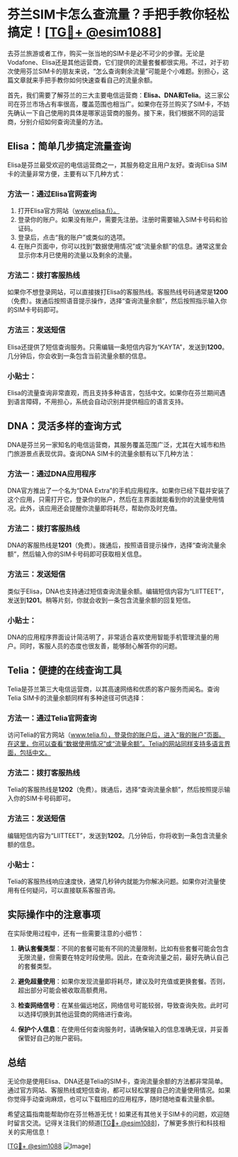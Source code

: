# 芬兰SIM卡怎么查流量？手把手教你轻松搞定！[[TG💪+ @esim1088](https://t.me/s/esim1088)]

去芬兰旅游或者工作，购买一张当地的SIM卡是必不可少的步骤。无论是Vodafone、Elisa还是其他运营商，它们提供的流量套餐都很实用。不过，对于初次使用芬兰SIM卡的朋友来说，“怎么查询剩余流量”可能是个小难题。别担心，这篇文章就来手把手教你如何快速查看自己的流量余额。

首先，我们需要了解芬兰的三大主要电信运营商：**Elisa、DNA和Telia**。这三家公司在芬兰市场占有率很高，覆盖范围也相当广。如果你在芬兰购买了SIM卡，不妨先确认一下自己使用的具体是哪家运营商的服务。接下来，我们根据不同的运营商，分别介绍如何查询流量的方法。

## Elisa：简单几步搞定流量查询

Elisa是芬兰最受欢迎的电信运营商之一，其服务稳定且用户友好。查询Elisa SIM卡的流量非常方便，主要有以下几种方式：

### 方法一：通过Elisa官网查询
1. 打开Elisa官方网站（www.elisa.fi）。
2. 登录你的账户。如果没有账户，需要先注册。注册时需要输入SIM卡号码和验证码。
3. 登录后，点击“我的账户”或类似的选项。
4. 在账户页面中，你可以找到“数据使用情况”或“流量余额”的信息。通常这里会显示你本月已使用的流量以及剩余的流量。

### 方法二：拨打客服热线
如果你不想登录网站，可以直接拨打Elisa的客服热线。客服热线号码通常是**1200**（免费）。拨通后按照语音提示操作，选择“查询流量余额”，然后按照指示输入你的SIM卡号码即可。

### 方法三：发送短信
Elisa还提供了短信查询服务。只需编辑一条短信内容为“KAYTA”，发送到**1200**。几分钟后，你会收到一条包含当前流量余额的信息。

### 小贴士：
Elisa的流量查询非常直观，而且支持多种语言，包括中文。如果你在芬兰期间遇到语言障碍，不用担心，系统会自动识别并提供相应的语言支持。

## DNA：灵活多样的查询方式

DNA是芬兰另一家知名的电信运营商，其服务覆盖范围广泛，尤其在大城市和热门旅游景点表现优异。查询DNA SIM卡的流量余额有以下几种方法：

### 方法一：通过DNA应用程序
DNA官方推出了一个名为“DNA Extra”的手机应用程序。如果你已经下载并安装了这个应用，只需打开它，登录你的账户，然后在主界面就能看到你的流量使用情况。此外，该应用还会提醒你流量即将耗尽，帮助你及时充值。

### 方法二：拨打客服热线
DNA的客服热线是**1201**（免费）。拨通后，按照语音提示操作，选择“查询流量余额”，然后输入你的SIM卡号码即可获取相关信息。

### 方法三：发送短信
类似于Elisa，DNA也支持通过短信查询流量余额。编辑短信内容为“LIITTEET”，发送到**1201**。稍等片刻，你就会收到一条包含流量余额的回复短信。

### 小贴士：
DNA的应用程序界面设计简洁明了，非常适合喜欢使用智能手机管理流量的用户。同时，客服人员的态度也很友善，能够耐心解答你的问题。

## Telia：便捷的在线查询工具

Telia是芬兰第三大电信运营商，以其高速网络和优质的客户服务而闻名。查询Telia SIM卡的流量余额同样有多种途径可供选择：

### 方法一：通过Telia官网查询
访问Telia的官方网站（www.telia.fi），登录你的账户后，进入“我的账户”页面。在这里，你可以查看“数据使用情况”或“流量余额”。Telia的网站同样支持多语言界面，包括中文。

### 方法二：拨打客服热线
Telia的客服热线是**1202**（免费）。拨通后，选择“查询流量余额”，然后按照提示输入你的SIM卡号码即可。

### 方法三：发送短信
编辑短信内容为“LIITTEET”，发送到**1202**。几分钟后，你将收到一条包含流量余额的信息。

### 小贴士：
Telia的客服热线响应速度快，通常几秒钟内就能为你解决问题。如果你对流量使用有任何疑问，可以直接联系客服咨询。

## 实际操作中的注意事项

在实际使用过程中，还有一些需要注意的小细节：

1. **确认套餐类型**：不同的套餐可能有不同的流量限制，比如有些套餐可能会包含无限流量，但需要在特定时段使用。因此，在查询流量之前，最好先确认自己的套餐类型。

2. **避免超量使用**：如果你发现流量即将耗尽，建议及时充值或更换套餐。否则，超出部分可能会被收取高额费用。

3. **检查网络信号**：在某些偏远地区，网络信号可能较弱，导致查询失败。此时可以选择切换到其他运营商的网络进行查询。

4. **保护个人信息**：在使用任何查询服务时，请确保输入的信息准确无误，并妥善保管好自己的账户密码。

## 总结

无论你是使用Elisa、DNA还是Telia的SIM卡，查询流量余额的方法都非常简单。通过官方网站、客服热线或短信查询，都可以轻松掌握自己的流量使用情况。如果你觉得手动查询麻烦，也可以下载相应的应用程序，随时随地查看流量余额。

希望这篇指南能帮助你在芬兰畅游无忧！如果还有其他关于SIM卡的问题，欢迎随时留言交流。记得关注我们的频道[[TG💪+ @esim1088](https://t.me/s/esim1088)]，了解更多旅行和科技相关的实用信息！

[[TG💪+ @esim1088](https://t.me/s/esim1088) ![Image](https://i.postimg.cc/4NQfJmqS/Snipaste-2025-05-13-00-14-12.png)]